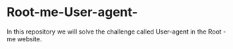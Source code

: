 # Root-me-User-agent-
In this repository we will solve the challenge called User-agent  in the Root -me website.
